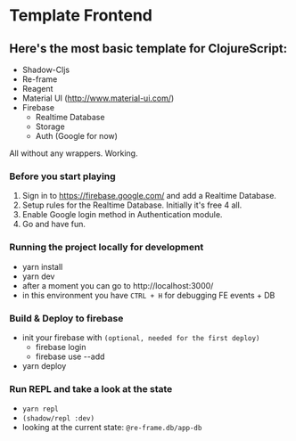 # Template Frontend

## Here's the most basic template for ClojureScript: 
- Shadow-Cljs
- Re-frame
- Reagent
- Material UI (http://www.material-ui.com/)
- Firebase
    - Realtime Database
    - Storage
    - Auth (Google for now)

All without any wrappers. Working.

### Before you start playing

1. Sign in to https://firebase.google.com/ and add a Realtime Database.
2. Setup rules for the Realtime Database. Initially it's free 4 all.
3. Enable Google login method in Authentication module.
4. Go and have fun.

### Running the project locally for development

- yarn install
- yarn dev
- after a moment you can go to http://localhost:3000/
- in this environment you have `CTRL + H` for debugging FE events + DB

### Build & Deploy to firebase
- init your firebase with `(optional, needed for the first deploy)` 
    - firebase login
    - firebase use --add
- yarn deploy

### Run REPL and take a look at the state
- `yarn repl`
- `(shadow/repl :dev)`
- looking at the current state: `@re-frame.db/app-db`